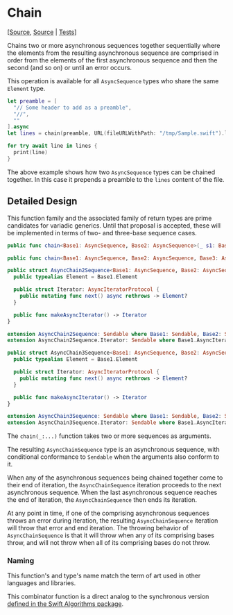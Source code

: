 # Chain

[[Source](https://github.com/apple/swift-async-algorithms/blob/main/Sources/AsyncAlgorithms/AsyncChain2Sequence.swift), [Source](https://github.com/apple/swift-async-algorithms/blob/main/Sources/AsyncAlgorithms/AsyncChain3Sequence.swift) | 
[Tests](https://github.com/apple/swift-async-algorithms/blob/main/Tests/AsyncAlgorithmsTests/TestChain.swift)]

Chains two or more asynchronous sequences together sequentially where the elements from the resulting asynchronous sequence are comprised in order from the elements of the first asynchronous sequence and then the second (and so on) or until an error occurs.

This operation is available for all `AsyncSequence` types who share the same `Element` type.

```swift
let preamble = [
  "// Some header to add as a preamble",
  "//",
  ""
].async
let lines = chain(preamble, URL(fileURLWithPath: "/tmp/Sample.swift").lines)

for try await line in lines {
  print(line)
}
```

The above example shows how two `AsyncSequence` types can be chained together. In this case it prepends a preamble to the `lines` content of the file. 

## Detailed Design

This function family and the associated family of return types are prime candidates for variadic generics. Until that proposal is accepted, these will be implemented in terms of two- and three-base sequence cases.

```swift
public func chain<Base1: AsyncSequence, Base2: AsyncSequence>(_ s1: Base1, _ s2: Base2) -> AsyncChain2Sequence<Base1, Base2> where Base1.Element == Base2.Element

public func chain<Base1: AsyncSequence, Base2: AsyncSequence, Base3: AsyncSequence>(_ s1: Base1, _ s2: Base2, _ s3: Base3) -> AsyncChain3Sequence<Base1, Base2, Base3>

public struct AsyncChain2Sequence<Base1: AsyncSequence, Base2: AsyncSequence> where Base1.Element == Base2.Element {
  public typealias Element = Base1.Element

  public struct Iterator: AsyncIteratorProtocol {
    public mutating func next() async rethrows -> Element?
  }

  public func makeAsyncIterator() -> Iterator
}

extension AsyncChain2Sequence: Sendable where Base1: Sendable, Base2: Sendable { }
extension AsyncChain2Sequence.Iterator: Sendable where Base1.AsyncIterator: Sendable, Base2.AsyncIterator: Sendable { }

public struct AsyncChain3Sequence<Base1: AsyncSequence, Base2: AsyncSequence, Base3: AsyncSequence> where Base1.Element == Base2.Element, Base1.Element == Base3.Element {
  public typealias Element = Base1.Element

  public struct Iterator: AsyncIteratorProtocol {
    public mutating func next() async rethrows -> Element?
  }

  public func makeAsyncIterator() -> Iterator
}

extension AsyncChain3Sequence: Sendable where Base1: Sendable, Base2: Sendable, Base3: Sendable { }
extension AsyncChain3Sequence.Iterator: Sendable where Base1.AsyncIterator: Sendable, Base2.AsyncIterator: Sendable, Base3.AsyncIterator: Sendable { }
```

The `chain(_:...)` function takes two or more sequences as arguments.

The resulting `AsyncChainSequence` type is an asynchronous sequence, with conditional conformance to `Sendable` when the arguments also conform to it.

When any of the asynchronous sequences being chained together come to their end of iteration, the `AsyncChainSequence` iteration proceeds to the next asynchronous sequence. When the last asynchronous sequence reaches the end of iteration, the `AsyncChainSequence` then ends its iteration. 

At any point in time, if one of the comprising asynchronous sequences throws an error during iteration, the resulting `AsyncChainSequence` iteration will throw that error and end iteration. The throwing behavior of `AsyncChainSequence` is that it will throw when any of its comprising bases throw, and will not throw when all of its comprising bases do not throw.

### Naming

This function's and type's name match the term of art used in other languages and libraries.

This combinator function is a direct analog to the synchronous version [defined in the Swift Algorithms package](https://github.com/apple/swift-algorithms/blob/main/Guides/Chain.md).
